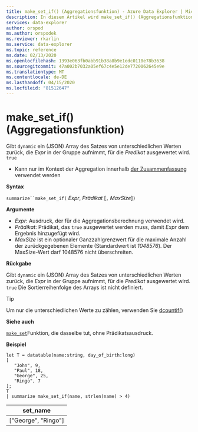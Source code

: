 ```yaml
---
title: make_set_if() (Aggregationsfunktion) - Azure Data Explorer | Microsoft Docs
description: In diesem Artikel wird make_set_if() (Aggregationsfunktion) in Azure Data Explorer beschrieben.
services: data-explorer
author: orspod
ms.author: orspodek
ms.reviewer: rkarlin
ms.service: data-explorer
ms.topic: reference
ms.date: 02/13/2020
ms.openlocfilehash: 1393e063fb0abb91b38a8b9e1edc0110e78b3638
ms.sourcegitcommit: 47a002b7032a05ef67c4e5e12de7720062645e9e
ms.translationtype: MT
ms.contentlocale: de-DE
ms.lasthandoff: 04/15/2020
ms.locfileid: "81512647"
---
```

# <a name="make_set_if-aggregation-function"></a>make_set_if() (Aggregationsfunktion)

Gibt `dynamic` ein (JSON) Array des Satzes von unterschiedlichen Werten zurück, die *Expr* in der Gruppe aufnimmt, für die *Predikat* ausgewertet wird. `true`

* Kann nur im Kontext der Aggregation innerhalb [der Zusammenfassung](summarizeoperator.md) verwendet werden

**Syntax**

`summarize``make_set_if(` *Expr*, *Prädikat* [`,` *MaxSize*]`)`

**Argumente**

* *Expr*: Ausdruck, der für die Aggregationsberechnung verwendet wird.
* *Prädikat*: Prädikat, das `true` ausgewertet werden muss, damit *Expr* dem Ergebnis hinzugefügt wird.
* *MaxSize* ist ein optionaler Ganzzahlgrenzwert für die maximale Anzahl der zurückgegebenen Elemente (Standardwert ist *1048576*). Der MaxSize-Wert darf 1048576 nicht überschreiten.

**Rückgabe**

Gibt `dynamic` ein (JSON) Array des Satzes von unterschiedlichen Werten zurück, die *Expr* in der Gruppe aufnimmt, für die *Predikat* ausgewertet wird. `true`
Die Sortierreihenfolge des Arrays ist nicht definiert.

> [!TIP]
> Um nur die unterschiedlichen Werte zu zählen, verwenden Sie [dcountif()](dcountif-aggfunction.md)

**Siehe auch**

[`make_set`](./makeset-aggfunction.md)Funktion, die dasselbe tut, ohne Prädikatsausdruck.

**Beispiel**

```kusto
let T = datatable(name:string, day_of_birth:long)
[
   "John", 9,
   "Paul", 18,
   "George", 25,
   "Ringo", 7
];
T
| summarize make_set_if(name, strlen(name) > 4)
```

|set_name|
|----|
|["George", "Ringo"]|